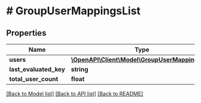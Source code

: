 # # GroupUserMappingsList

## Properties

| Name                   | Type                                                                      | Description | Notes      |
| ---------------------- | ------------------------------------------------------------------------- | ----------- | ---------- |
| **users**              | [**\OpenAPI\Client\Model\GroupUserMappingDto[]**](GroupUserMappingDto.md) |             | [optional] |
| **last_evaluated_key** | **string**                                                                |             | [optional] |
| **total_user_count**   | **float**                                                                 |             | [optional] |

[[Back to Model list]](../../README.md#models) [[Back to API list]](../../README.md#endpoints) [[Back to README]](../../README.md)
